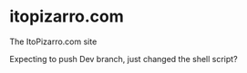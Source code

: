 # itopizarro.com
The ItoPizarro.com site

Expecting to push Dev branch, just changed the shell script?
